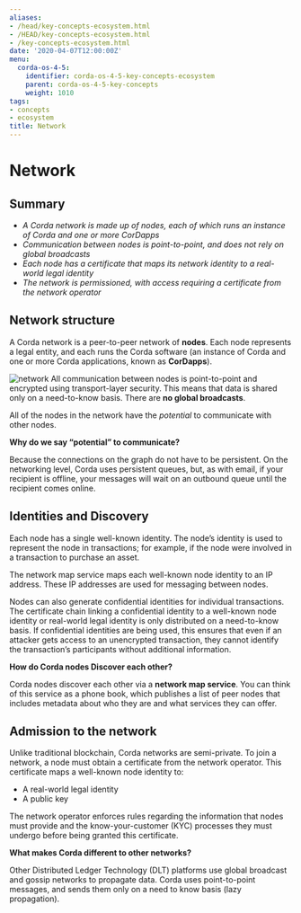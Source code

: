```yaml
---
aliases:
- /head/key-concepts-ecosystem.html
- /HEAD/key-concepts-ecosystem.html
- /key-concepts-ecosystem.html
date: '2020-04-07T12:00:00Z'
menu:
  corda-os-4-5:
    identifier: corda-os-4-5-key-concepts-ecosystem
    parent: corda-os-4-5-key-concepts
    weight: 1010
tags:
- concepts
- ecosystem
title: Network
---
```



# Network

## Summary

* *A Corda network is made up of nodes, each of which runs an instance of Corda and one or more CorDapps*
* *Communication between nodes is point-to-point, and does not rely on global broadcasts*
* *Each node has a certificate that maps its network identity to a real-world legal identity*
* *The network is permissioned, with access requiring a certificate from the network operator*

## Network structure

A Corda network is a peer-to-peer network of **nodes**. Each node represents a legal entity, and each runs the Corda software (an instance of Corda and one or more Corda applications, known as **CorDapps**).

![network](/en/images/network.png "network")
All communication between nodes is point-to-point and encrypted using transport-layer security. This means that data is
shared only on a need-to-know basis. There are **no global broadcasts**.

All of the nodes in the network have the *potential* to communicate with other nodes.

**Why do we say “potential” to communicate?**

Because the connections on the graph do not have to be persistent. On the networking level, Corda uses persistent queues, but, as with email, if your recipient is offline, your messages will wait on an outbound queue until the recipient comes online.

## Identities and Discovery

Each node has a single well-known identity. The node’s identity is used to represent the node in transactions; for example, if the node were involved in a transaction to purchase an asset.

The network map service maps each well-known node identity to an IP address. These IP
addresses are used for messaging between nodes.

Nodes can also generate confidential identities for individual transactions. The certificate chain linking a
confidential identity to a well-known node identity or real-world legal identity is only distributed on a need-to-know
basis. If confidential identities are being used, this ensures that even if an attacker gets access to an unencrypted transaction, they cannot identify the
transaction’s participants without additional information.

**How do Corda nodes Discover each other?**

Corda nodes discover each other via a **network map service**. You can think of this service as a phone book, which publishes a list of peer nodes that includes metadata about who they are and what services they can offer.

## Admission to the network

Unlike traditional blockchain, Corda networks are semi-private. To join a network, a node must obtain a certificate from the network operator. This
certificate maps a well-known node identity to:

* A real-world legal identity
* A public key

The network operator enforces rules regarding the information that nodes must provide and the know-your-customer (KYC) processes they must undergo before being granted this certificate.

**What makes Corda different to other networks?**

Other Distributed Ledger Technology (DLT) platforms use global broadcast and gossip networks to propagate data. Corda uses point-to-point messages, and sends them only on a need to know basis (lazy propagation).
